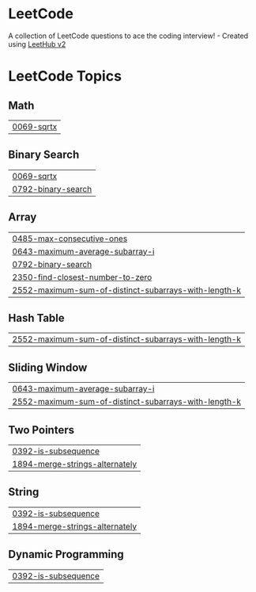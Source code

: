 # LeetCode
A collection of LeetCode questions to ace the coding interview! - Created using [LeetHub v2](https://github.com/arunbhardwaj/LeetHub-2.0)

<!---LeetCode Topics Start-->
# LeetCode Topics
## Math
|  |
| ------- |
| [0069-sqrtx](https://github.com/ritul-patel/LeetCode/tree/master/0069-sqrtx) |
## Binary Search
|  |
| ------- |
| [0069-sqrtx](https://github.com/ritul-patel/LeetCode/tree/master/0069-sqrtx) |
| [0792-binary-search](https://github.com/ritul-patel/LeetCode/tree/master/0792-binary-search) |
## Array
|  |
| ------- |
| [0485-max-consecutive-ones](https://github.com/ritul-patel/LeetCode/tree/master/0485-max-consecutive-ones) |
| [0643-maximum-average-subarray-i](https://github.com/ritul-patel/LeetCode/tree/master/0643-maximum-average-subarray-i) |
| [0792-binary-search](https://github.com/ritul-patel/LeetCode/tree/master/0792-binary-search) |
| [2350-find-closest-number-to-zero](https://github.com/ritul-patel/LeetCode/tree/master/2350-find-closest-number-to-zero) |
| [2552-maximum-sum-of-distinct-subarrays-with-length-k](https://github.com/ritul-patel/LeetCode/tree/master/2552-maximum-sum-of-distinct-subarrays-with-length-k) |
## Hash Table
|  |
| ------- |
| [2552-maximum-sum-of-distinct-subarrays-with-length-k](https://github.com/ritul-patel/LeetCode/tree/master/2552-maximum-sum-of-distinct-subarrays-with-length-k) |
## Sliding Window
|  |
| ------- |
| [0643-maximum-average-subarray-i](https://github.com/ritul-patel/LeetCode/tree/master/0643-maximum-average-subarray-i) |
| [2552-maximum-sum-of-distinct-subarrays-with-length-k](https://github.com/ritul-patel/LeetCode/tree/master/2552-maximum-sum-of-distinct-subarrays-with-length-k) |
## Two Pointers
|  |
| ------- |
| [0392-is-subsequence](https://github.com/ritul-patel/LeetCode/tree/master/0392-is-subsequence) |
| [1894-merge-strings-alternately](https://github.com/ritul-patel/LeetCode/tree/master/1894-merge-strings-alternately) |
## String
|  |
| ------- |
| [0392-is-subsequence](https://github.com/ritul-patel/LeetCode/tree/master/0392-is-subsequence) |
| [1894-merge-strings-alternately](https://github.com/ritul-patel/LeetCode/tree/master/1894-merge-strings-alternately) |
## Dynamic Programming
|  |
| ------- |
| [0392-is-subsequence](https://github.com/ritul-patel/LeetCode/tree/master/0392-is-subsequence) |
<!---LeetCode Topics End-->